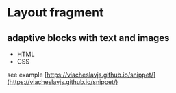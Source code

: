 # Layout fragment

## adaptive blocks with text and images

- HTML
- CSS

see example [https://viacheslavjs.github.io/snippet/](https://viacheslavjs.github.io/snippet/)
